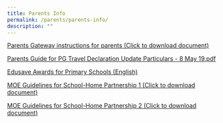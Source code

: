 ```yaml
---
title: Parents Info
permalink: /parents/parents-info/
description: ""
---
```

<p><a href="/files/Onboarding%20Parents%20Gateway.pdf" target="_blank" rel="noopener">Parents Gateway instructions for parents (Click to download document)</a></p>
<p><a href="/files/Parents%20Guide%20for%20PG%20Travel%20Declaration%20Update%20Particulars%20-%208%20May%2019.pdf">Parents Guide for PG Travel Declaration Update Particulars - 8 May 19.pdf</a>&nbsp;</p>
<p><a href="/files/Edusave_Awards_FMSP.pdf" target="_blank" rel="noopener">Edusave Awards for Primary Schools (English)</a></p>
<p><a href="/files/school-home%20partnership%20Guidelines%20-%201.pdf" target="_blank" rel="noopener">MOE Guidelines for School-Home Partnership 1&nbsp;(Click to download document)</a></p>
<p><a href="/files/school-home%20partnership%20Guidelines%20-%202.pdf" target="_blank" rel="noopener">MOE Guidelines for School-Home Partnership 2&nbsp;(Click to download document)</a></p>